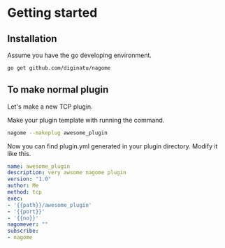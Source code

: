 Getting started
===============

Installation
------------

Assume you have the go developing environment.

~~~ sh
go get github.com/diginatu/nagome
~~~

To make normal plugin
---------------------

Let's make a new TCP plugin.

Make your plugin template with running the command.

~~~ sh
nagome --makeplug awesome_plugin
~~~

Now you can find plugin.yml generated in your plugin directory.
Modify it like this.

~~~ yml
name: awesome_plugin
description: very awsome nagome plugin
version: "1.0"
author: Me
method: tcp
exec:
- '{{path}}/awesome_plugin'
- '{{port}}'
- '{{no}}'
nagomever: ""
subscribe:
- nagome
~~~


